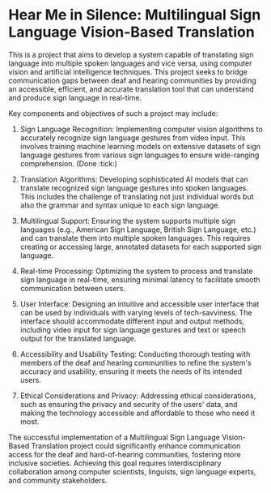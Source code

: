 # Hear Me in Silence: Multilingual Sign Language Vision-Based Translation

This is a project that aims to develop a system capable of translating sign language into multiple spoken languages and vice versa, using computer vision and artificial intelligence techniques. This project seeks to bridge communication gaps between deaf and hearing communities by providing an accessible, efficient, and accurate translation tool that can understand and produce sign language in real-time.

Key components and objectives of such a project may include:

1. Sign Language Recognition: Implementing computer vision algorithms to accurately recognize sign language gestures from video input. This involves training machine learning models on extensive datasets of sign language gestures from various sign languages to ensure wide-ranging comprehension. (Done :tick:)

2. Translation Algorithms: Developing sophisticated AI models that can translate recognized sign language gestures into spoken languages. This includes the challenge of translating not just individual words but also the grammar and syntax unique to each sign language.

3. Multilingual Support: Ensuring the system supports multiple sign languages (e.g., American Sign Language, British Sign Language, etc.) and can translate them into multiple spoken languages. This requires creating or accessing large, annotated datasets for each supported sign language.

4. Real-time Processing: Optimizing the system to process and translate sign language in real-time, ensuring minimal latency to facilitate smooth communication between users.

5. User Interface: Designing an intuitive and accessible user interface that can be used by individuals with varying levels of tech-savviness. The interface should accommodate different input and output methods, including video input for sign language gestures and text or speech output for the translated language.

6. Accessibility and Usability Testing: Conducting thorough testing with members of the deaf and hearing communities to refine the system's accuracy and usability, ensuring it meets the needs of its intended users.

7. Ethical Considerations and Privacy: Addressing ethical considerations, such as ensuring the privacy and security of the users' data, and making the technology accessible and affordable to those who need it most.

The successful implementation of a Multilingual Sign Language Vision-Based Translation project could significantly enhance communication access for the deaf and hard-of-hearing communities, fostering more inclusive societies. Achieving this goal requires interdisciplinary collaboration among computer scientists, linguists, sign language experts, and community stakeholders.
